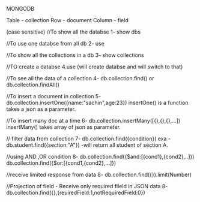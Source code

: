 MONGODB

Table - collection
Row - document
Column - field

(case sensitive)
//To show all the databse 
1- show dbs

//To use one databse from all db
2- use <dbname>

//To show all the collections in a db
3- show collections

//TO create a databse 
4.use <dataBaseName> (wiil create databse and will switch to that)

//To see all the data of a collection
4- db.collection.find() or db.collection.findAll()

//To insert a document in collection
5- db.collection.insertOne({name:"sachin",age:23})
   insertOne() is a function takes a json as a parameter.

//To insert many doc at a time
6- db.collection.insertMany([{},{},{},...])
   insertMany() takes array of json as parameter.

// filter data from collection
7- db.collection.find({condition}) exa - db.student.find({section:"A"}) -will return all student of section A.

//using AND ,OR condition
8- db.collection.find({$and:[{cond1},{cond2},..]})
   db.collection.find({$or:[{cond1,{cond2},...]})

//receive limited response from data
8- db.collection.find({}).limit(Number)

//Projection of field - Receive only required fileld in JSON data
8- db.collection.find({},{reuiredField:1,notRequiredField:0})